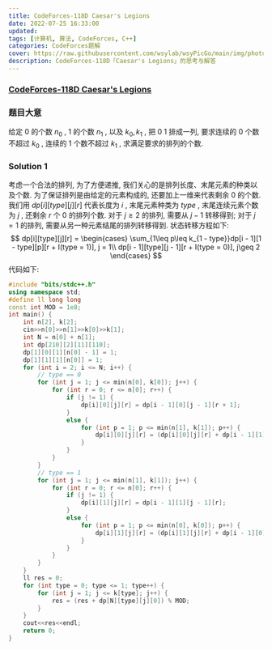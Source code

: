 ```yaml
---
title: CodeForces-118D Caesar's Legions 
date: 2022-07-25 16:33:00
updated:
tags: [计算机, 算法, CodeForces, C++]
categories: CodeForces题解
cover: https://raw.githubusercontent.com/wsylab/wsyPicGo/main/img/photo-1580136579312-94651dfd596d
description: CodeForces-118D「Caesar's Legions」的思考与解答
---
```

### [CodeForces-118D Caesar's Legions](https://codeforces.com/problemset/problem/118/D)
### 题目大意
给定 $0$ 的个数 $n_0$ , $1$ 的个数 $n_1$ , 以及 $k_0, k_1$ , 把 $0\ 1$ 排成一列, 要求连续的 $0$ 个数不超过 $k_0$ , 连续的 $1$ 个数不超过 $k_1$ , 求满足要求的排列的个数.
### Solution 1
考虑一个合法的排列, 为了方便递推, 我们关心的是排列长度、末尾元素的种类以及个数. 为了保证排列是由给定的元素构成的, 还要加上一维来代表剩余 $0$ 的个数. 我们用 $dp[i][type][j][r]$ 代表长度为 $i$ , 末尾元素种类为 $type$ , 末尾连续元素个数为 $j$ , 还剩余 $r$ 个 $0$ 的排列个数. 对于 $j \geq 2$ 的排列, 需要从 $j - 1$ 转移得到; 对于 $j = 1$ 的排列, 需要从另一种元素结尾的排列转移得到. 状态转移方程如下:
$$
dp[i][type][j][r] = 
\begin{cases}
\sum_{1\leq p\leq k_{1 - type}}dp[i - 1][1 - type][p][r + I(type = 1)], j = 1\\
dp[i - 1][type][j - 1][r + I(type = 0)], j\geq 2
\end{cases}
$$
代码如下:
```C++
#include "bits/stdc++.h"
using namespace std;
#define ll long long
const int MOD = 1e8;
int main() {
    int n[2], k[2];
    cin>>n[0]>>n[1]>>k[0]>>k[1];
    int N = n[0] + n[1];
    int dp[210][2][11][110];
    dp[1][0][1][n[0] - 1] = 1;
    dp[1][1][1][n[0]] = 1;
    for (int i = 2; i <= N; i++) {
        // type == 0
        for (int j = 1; j <= min(n[0], k[0]); j++) {
            for (int r = 0; r <= n[0]; r++) {
                if (j != 1) {
                    dp[i][0][j][r] = dp[i - 1][0][j - 1][r + 1];
                }
                else {
                    for (int p = 1; p <= min(n[1], k[1]); p++) {
                        dp[i][0][j][r] = (dp[i][0][j][r] + dp[i - 1][1][p][r + 1]) % MOD;
                    }
                }
            }
        }
        // type == 1
        for (int j = 1; j <= min(n[1], k[1]); j++) {
            for (int r = 0; r <= n[0]; r++) {
                if (j != 1) {
                    dp[i][1][j][r] = dp[i - 1][1][j - 1][r];
                }
                else {
                    for (int p = 1; p <= min(n[0], k[0]); p++) {
                        dp[i][1][j][r] = (dp[i][1][j][r] + dp[i - 1][0][p][r]) % MOD;
                    }
                }
            }
        }
    }
    ll res = 0;
    for (int type = 0; type <= 1; type++) {
        for (int j = 1; j <= k[type]; j++) {
            res = (res + dp[N][type][j][0]) % MOD;
        }
    }
    cout<<res<<endl;
    return 0;
}
```